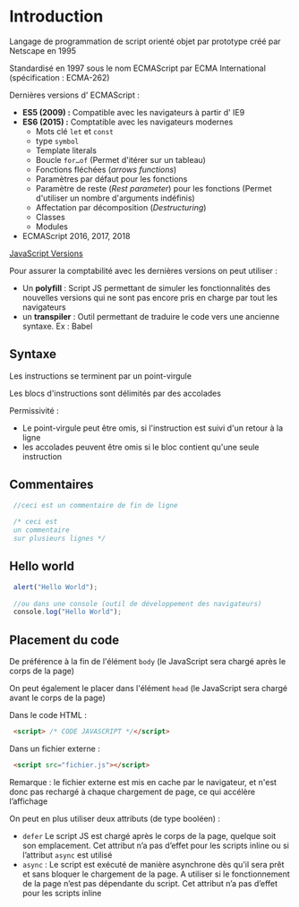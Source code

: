 # Introduction

Langage de programmation de script orienté objet par prototype créé par Netscape en 1995

Standardisé en 1997 sous le nom ECMAScript par ECMA International (spécification : ECMA-262)

Dernières versions d' ECMAScript :

- **ES5 (2009) :** Compatible avec les navigateurs à partir d' IE9
- **ES6 (2015) :** Comptatible avec les navigateurs modernes
	- Mots clé `let` et `const`
	- type `symbol`
	- Template literals
	- Boucle `for…of` (Permet d'itérer sur un tableau)
	- Fonctions fléchées (*arrows functions*)
	- Paramètres par défaut pour les fonctions
	- Paramètre de reste (*Rest parameter*) pour les fonctions (Permet d'utiliser un nombre d'arguments indéfinis)
	- Affectation par décomposition (*Destructuring*)
	- Classes
	- Modules
- ECMAScript 2016, 2017, 2018

[JavaScript Versions](https://www.w3schools.com/js/js_versions.asp)

Pour assurer la comptabilité avec les dernières versions on peut utiliser :

- Un **polyfill** : Script JS permettant de simuler les fonctionnalités des nouvelles versions qui ne sont pas encore pris en charge par tout les navigateurs
- un **transpiler** : Outil permettant de traduire le code vers une ancienne syntaxe. Ex : Babel

## **Syntaxe**

Les instructions se terminent par un point-virgule

Les blocs d'instructions sont délimités par des accolades

Permissivité :

- Le point-virgule peut être omis, si l'instruction est suivi d'un retour à la ligne
- les accolades peuvent être omis si le bloc contient qu'une seule instruction

## **Commentaires**

```jsx
 //ceci est un commentaire de fin de ligne 
 
 /* ceci est 
 un commentaire 
 sur plusieurs lignes */
```

## **Hello world**

```jsx
 alert("Hello World"); 
 
 //ou dans une console (outil de développement des navigateurs) 
 console.log("Hello World"); 
```

## **Placement du code**

De préférence à la fin de l'élément `body` (le JavaScript sera chargé après le corps de la page)

On peut également le placer dans l'élément `head` (le JavaScript sera chargé avant le corps de la page)

Dans le code HTML :

```html
 <script> /* CODE JAVASCRIPT */</script>
```

Dans un fichier externe :

```html
 <script src="fichier.js"></script>
```

Remarque : le fichier externe est mis en cache par le navigateur, et n'est donc pas rechargé à chaque chargement de page, ce qui accélère l’affichage

On peut en plus utiliser deux attributs (de type booléen) :

- `defer` Le script JS est chargé après le corps de la page, quelque soit son emplacement. Cet attribut n’a pas d’effet pour les scripts inline ou si l’attribut `async` est utilisé
- `async` : Le script est exécuté de manière asynchrone dès qu'il sera prêt et sans bloquer le chargement de la page. A utiliser si le fonctionnement de la page n’est pas dépendante du script. Cet attribut n’a pas d’effet pour les scripts inline

